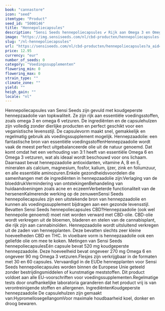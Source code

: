 ```yaml
---
book: "cannastore"
icon: "seed"
itemtype: "Product"
seed_id: "5000146"
title: "Hennepoliecapsules"
description: "Sensi Seeds hennepoliecapsules ✔ Rijk aan Omega 3 en Omega 6 vetzuren ✔ Gevuld met essentiële voedingsstoffen ✔ Gemaakt van in de EU geteelde hennepzaden ✔"
image: "https://img.sensiseeds.com/nl/cbd-producten/hennepoliecapsules-image.png"
slug: "/nl-hennepoliecapsules"
url: "https://sensiseeds.com/nl/cbd-producten/hennepoliecapsules?a_aid=cannastore"
price: 12.95
currency: "eur"
number_of_seeds: 0
category: "Voedingssupplementen"
flowering_min: 0
flowering_max: 0
strain_type: ""
climate_zone: ""
yield: ""
heigh_gain: ""
locale: "nl"
---
```

Hennepoliecapsules van Sensi Seeds zijn gevuld met koudgeperste hennepzaadolie van topkwaliteit. Ze zijn rijk aan essentiële voedingsstoffen, zoals omega 3 en omega 6 vetzuren. De ingrediënten en de capsulehulzen zijn volledig zonder dierlijke producten en perfect geschikt voor een veganistische levensstijl. De capsulevorm maakt snel, gemakkelijk en regelmatig gebruik als voedingssupplement mogelijk. Hennepzaadolie: een fantastische bron van essentiële voedingsstoffenHennepzaadolie wordt vaak de meest perfect uitgebalanceerde olie uit de natuur genoemd. Dat komt omdat het een verhouding van 3:1 heeft van essentiële Omega 6 en Omega 3 vetzuren, wat als ideaal wordt beschouwd voor ons lichaam. Daarnaast bevat hennepzaadolie antioxidanten, vitamine A, B en E, mineralen als calcium, magnesium, fosfor, kalium, ijzer, zink en foliumzuur, en alle essentiële aminozuren.Enkele gezondheidsvoordelen die samenhangen met de ingrediënten in hennepzaadolie zijn:Verlaging van de bloeddrukVermindering van ontstekingenBehandeling van huidaandoeningen zoals acne en eczeemVerbeterde functionaliteit van de hersenenKalmerende werking op de zenuwenSensi Seeds hennepoliecapsules zijn een uitstekende bron van hennepzaadolie en kunnen als voedingssupplement bijdragen aan een gezonde levensstijl. Bevatten Sensi Seeds hennepoliecapsules CBD?Hennepzaadolie (ook wel hennepolie genoemd) moet niet worden verward met CBD-olie. CBD-olie wordt verkregen uit de bloemen, bladeren en stelen van de cannabisplant, die rijk zijn aan cannabinoïden. Hennepzaadolie wordt uitsluitend verkregen uit de zaden van hennepplanten. Deze bevatten slechts zeer kleine hoeveelheden CBD en THC. In vloeibare vorm is hennepzaadolie ook een geliefde olie om mee te koken. Metingen van Sensi Seeds hennepoliecapsulesEén capsule bevat 520 mg koudgeperste hennepzaadolie. Deze hoeveelheid bevat ongeveer 270 mg Omega 6 en ongeveer 90 mg Omega 3 vetzuren.Flesjes zijn verkrijgbaar in de formaten met 30 en 60 capsules. Vervaardigd in de EUDe hennepplanten voor Sensi Seeds hennepoliecapsules worden binnen de Europese Unie geteeld zonder bestrijdingsmiddelen of kunstmatige meststoffen. Dit product voldoet aan alle EU-voorschriften voor voedingssupplementen.Regelmatige tests door onafhankelijke laboratoria garanderen dat het product vrij is van verontreinigende stoffen en allergenen. IngrediëntenKoudgeperste hennepzaadolie De capsulehulzen zijn gemaakt van:HypromellosegellangomVoor maximale houdbaarheid koel, donker en droog bewaren.
